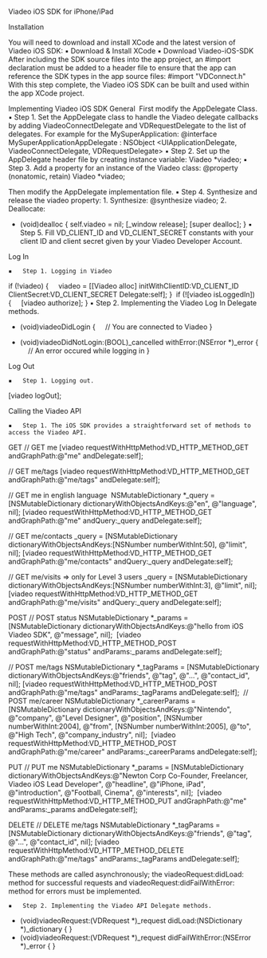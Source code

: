 Viadeo iOS SDK for iPhone/iPad

Installation

You will need to download and install XCode and the latest version of Viadeo iOS SDK:
	▪	Download & Install XCode
	▪	Download Viadeo-iOS-SDK
After including the SDK source files into the app project, an #import declaration must be added to a header file to ensure that the app can reference the SDK types in the app source files: #import "VDConnect.h"
With this step complete, the Viadeo iOS SDK can be built and used within the app XCode project.

Implementing Viadeo iOS SDK
General
 First modify the AppDelegate Class.
	▪	Step 1. Set the AppDelegate class to handle the Viadeo delegate callbacks by adding ViadeoConnectDelegate and VDRequestDelegate to the list of delegates. For example for the MySuperApplication:
@interface MySuperApplicationAppDelegate : NSObject <UIApplicationDelegate, ViadeoConnectDelegate, VDRequestDelegate>
	▪	Step 2. Set up the AppDelegate header file by creating instance variable:
Viadeo *viadeo;
	▪	Step 3. Add a property for an instance of the Viadeo class:
@property (nonatomic, retain) Viadeo *viadeo;

Then modify the AppDelegate implementation file.
	▪	Step 4. Synthesize and release the viadeo property:
	1.	Synthesize: @synthesize viadeo;
	2.	Deallocate:
- (void)dealloc { self.viadeo = nil; [_window release]; [super dealloc]; }
	▪	Step 5. Fill VD_CLIENT_ID and VD_CLIENT_SECRET constants with your client ID and client secret given by your Viadeo Developer Account.



Log In

	▪	Step 1. Logging in Viadeo
if (!viadeo) {     viadeo = [[Viadeo alloc] initWithClientID:VD_CLIENT_ID ClientSecret:VD_CLIENT_SECRET Delegate:self]; }  if (![viadeo isLoggedIn]) {     [viadeo authorize]; }
	▪	Step 2. Implementing the Viadeo Log In Delegate methods.

- (void)viadeoDidLogin {
    // You are connected to Viadeo
}

- (void)viadeoDidNotLogin:(BOOL)_cancelled withError:(NSError *)_error {
    // An error occured while logging in }





Log Out

	▪	Step 1. Logging out.
[viadeo logOut];



Calling the Viadeo API

	▪	Step 1. The iOS SDK provides a straightforward set of methods to access the Viadeo API.
GET
// GET me [viadeo requestWithHttpMethod:VD_HTTP_METHOD_GET andGraphPath:@"me" andDelegate:self];

// GET me/tags [viadeo requestWithHttpMethod:VD_HTTP_METHOD_GET andGraphPath:@"me/tags" andDelegate:self];

// GET me in english language  NSMutableDictionary *_query = [NSMutableDictionary dictionaryWithObjectsAndKeys:@"en", @"language", nil]; [viadeo requestWithHttpMethod:VD_HTTP_METHOD_GET andGraphPath:@"me" andQuery:_query andDelegate:self];

// GET me/contacts _query = [NSMutableDictionary dictionaryWithObjectsAndKeys:[NSNumber numberWithInt:50], @"limit", nil]; [viadeo requestWithHttpMethod:VD_HTTP_METHOD_GET andGraphPath:@"me/contacts" andQuery:_query andDelegate:self];

// GET me/visits => only for Level 3 users _query = [NSMutableDictionary dictionaryWithObjectsAndKeys:[NSNumber numberWithInt:3], @"limit", nil]; [viadeo requestWithHttpMethod:VD_HTTP_METHOD_GET andGraphPath:@"me/visits" andQuery:_query andDelegate:self];

POST
// POST status NSMutableDictionary *_params = [NSMutableDictionary dictionaryWithObjectsAndKeys:@"hello from iOS Viadeo SDK", @"message", nil];  [viadeo requestWithHttpMethod:VD_HTTP_METHOD_POST andGraphPath:@"status" andParams:_params andDelegate:self];

// POST me/tags NSMutableDictionary *_tagParams = [NSMutableDictionary dictionaryWithObjectsAndKeys:@"friends", @"tag", @"...", @"contact_id", nil]; [viadeo requestWithHttpMethod:VD_HTTP_METHOD_POST andGraphPath:@"me/tags" andParams:_tagParams andDelegate:self];
 // POST me/career NSMutableDictionary *_careerParams = [NSMutableDictionary dictionaryWithObjectsAndKeys:@"Nintendo", @"company", @"Level Designer", @"position", [NSNumber numberWithInt:2004], @"from", [NSNumber numberWithInt:2005], @"to", @"High Tech", @"company_industry", nil];  [viadeo requestWithHttpMethod:VD_HTTP_METHOD_POST andGraphPath:@"me/career" andParams:_careerParams andDelegate:self];

PUT
// PUT me NSMutableDictionary *_params = [NSMutableDictionary dictionaryWithObjectsAndKeys:@"Newton Corp Co-Founder, Freelancer, Viadeo iOS Lead Developer", @"headline", @"iPhone, iPad", @"introduction", @"Football, Cinema", @"interests", nil];  [viadeo requestWithHttpMethod:VD_HTTP_METHOD_PUT andGraphPath:@"me" andParams:_params andDelegate:self];

DELETE
// DELETE me/tags NSMutableDictionary *_tagParams = [NSMutableDictionary dictionaryWithObjectsAndKeys:@"friends", @"tag", @"...", @"contact_id", nil]; [viadeo requestWithHttpMethod:VD_HTTP_METHOD_DELETE andGraphPath:@"me/tags" andParams:_tagParams andDelegate:self];

These methods are called asynchronously; the viadeoRequest:didLoad: method for successful requests and viadeoRequest:didFailWithError: method for errors must be implemented.

	▪	Step 2. Implementing the Viadeo API Delegate methods.
- (void)viadeoRequest:(VDRequest *)_request didLoad:(NSDictionary *)_dictionary { }
- (void)viadeoRequest:(VDRequest *)_request didFailWithError:(NSError *)_error { }
